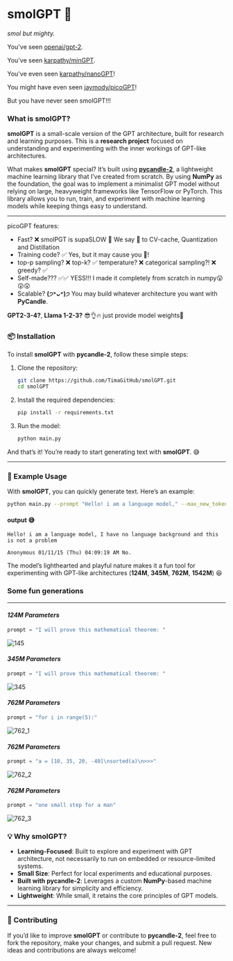 # smolGPT 🐾

*smol but mighty.*


You've seen [openai/gpt-2](https://github.com/openai/gpt-2).

You've seen [karpathy/minGPT](https://github.com/karpathy/mingpt).

You've even seen [karpathy/nanoGPT](https://github.com/karpathy/nanogpt)!

You might have even seen [jaymody/picoGPT](https://github.com/jaymody/picoGPT)!

But you have never seen smolGPT!!!

### What is **smolGPT**?

**smolGPT** is a small-scale version of the GPT architecture, built for research and learning purposes. This is a **research project** focused on understanding and experimenting with the inner workings of GPT-like architectures.

What makes **smolGPT** special? It’s built using **[pycandle-2](https://github.com/TimaGitHub/pycandle-2)**, a lightweight machine learning library that I’ve created from scratch. By using **NumPy** as the foundation, the goal was to implement a minimalist GPT model without relying on large, heavyweight frameworks like TensorFlow or PyTorch.
 This library allows you to run, train, and experiment with machine learning models while keeping things easy to understand.

---


picoGPT features:
* Fast? ❌ smolPGT is supaSLOW 🐌 We say 🚫 to CV-cache, Quantization and Distillation 
* Training code? ✅ Yes, but it may cause you 💢!
* top-p sampling? ❌ top-k? ✅ temperature? ❌ categorical sampling?! ❌ greedy? ✅
* Self-made??? ✅✅ YESS!!! I made it completely from scratch in numpy😲😲😲 
* Scalable? **(੭˃ᴗ˂)੭** You may build whatever architecture you want with **PyCandle**. 

**GPT2-3-4?**, **Llama 1-2-3?** 😎👌🔥 just provide model weights🤔



### 📦 Installation

To install **smolGPT** with **pycandle-2**, follow these simple steps:

1. Clone the repository:
   ```bash
   git clone https://github.com/TimaGitHub/smolGPT.git
   cd smolGPT
   ```

2. Install the required dependencies:
   ```bash
   pip install -r requirements.txt
   ```

3. Run the model:
   ```bash
   python main.py
   ```

And that’s it! You’re ready to start generating text with **smolGPT**. 😅

---

### 🚀 Example Usage

With **smolGPT**, you can quickly generate text. Here’s an example:

```bash
python main.py --prompt "Hello! i am a language model," --max_new_tokens 30 --model 124M --device gpu --topk 30
```
#### **output 😅**

```bach
Hello! i am a language model, I have no language background and this is not a problem

Anonymous 01/11/15 (Thu) 04:09:19 AM No.
```

The model’s lighthearted and playful nature makes it a fun tool for experimenting with GPT-like architectures (**124M**, **345M**, **762M**, **1542M**) 😆

### **Some fun generations**
---
#### *124M Parameters*
```python
prompt = "I will prove this mathematical theorem: "  
```
![145](https://github.com/user-attachments/assets/14456469-e0b6-466c-b5e8-b9fc111f7b31)

#### *345M Parameters*
```python
prompt = "I will prove this mathematical theorem: "  
```
![345](https://github.com/user-attachments/assets/1018b84d-f601-42c7-8bb3-a0a263f34c80)

#### *762M Parameters*
```python
prompt = "for i in range(5):"  
```
![762_1](https://github.com/user-attachments/assets/e32e4354-c03a-466e-8ad6-9eef54607c17)

#### *762M Parameters*
```python
prompt = "a = [10, 35, 20, -40]\nsorted(a)\n>>>"  
```
![762_2](https://github.com/user-attachments/assets/dbb3cb5d-eaff-42ce-a889-9dc705a76d06)

#### *762M Parameters*
```python
prompt = "one small step for a man"  
```
![762_3](https://github.com/user-attachments/assets/c14271da-a19c-4274-93f2-16677a9e85f5)


### 💡 Why **smolGPT**?

- **Learning-Focused**: Built to explore and experiment with GPT architecture, not necessarily to run on embedded or resource-limited systems.
- **Small Size**: Perfect for local experiments and educational purposes.
- **Built with **pycandle-2****: Leverages a custom **NumPy**-based machine learning library for simplicity and efficiency.
- **Lightweight**: While small, it retains the core principles of GPT models.

---

### 🤖 Contributing

If you’d like to improve **smolGPT** or contribute to **pycandle-2**, feel free to fork the repository, make your changes, and submit a pull request. New ideas and contributions are always welcome!
